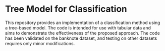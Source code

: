 # Tree Model for Classification

This repository provides an implementation of a classification method using a tree-based model. The code is intended for use with tabular data and aims to demonstrate the effectiveness of the proposed approach.
The code has been validated on the banknote dataset, and testing on other datasets requires only minor modifications.
   



